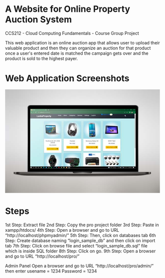 
# A Website for Online Property Auction System

CCS212 - Cloud Computing Fundamentals - Course Group Project

This web application is an online auction app that allows user to upload their valuable product and then they can organize an auction for that product once a user's entered date is matched the campaign gets over and the product is sold to the highest payer. 


# Web Application Screenshots


<img src="https://github.com/VisithaIsuru/Online-Auction-System/blob/main/blog-5.jpg">

# Steps

1st Step: Extract file
2nd Step: Copy the pro project folder
3rd Step: Paste in xampp/htdocs/
4th Step: Open a browser and go to URL “http://localhost/phpmyadmin/”
5th Step: Then, click on databases tab
6th Step: Create database naming “login_sample_db” and then click on import tab
7th Step: Click on browse file and select “login_sample_db.sql” file which is inside SQL folder
8th Step: Click on go.
9th Step: Open a browser and go to URL “http://localhost/pro/”

Admin Panel
Open a browser and go to URL “http://localhost/pro/admin/”
then enter usename = 1234    Password = 1234
